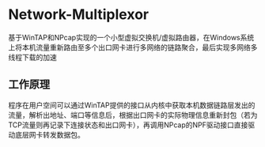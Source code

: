 # Network-Multiplexor
基于WinTAP和NPcap实现的一个小型虚拟交换机/虚拟路由器，在Windows系统上将本机流量重新路由至多个出口网卡进行多网络的链路聚合，最后实现多网络多线程下载的加速

## 工作原理

程序在用户空间可以通过WinTAP提供的接口从内核中获取本机数据链路层发出的流量，解析出地址、端口等信息后，根据出口网卡的实际物理信息重新封包（若为TCP流量则再记录下连接状态和出口网卡），再调用NPcap的NPF驱动接口直接驱动底层网卡转发数据包。



